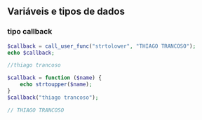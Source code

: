 ## Variáveis e tipos de dados
### tipo callback
```php
$callback = call_user_func("strtolower", "THIAGO TRANCOSO");
echo $callback;

//thiago trancoso
```

```php
$callback = function ($name) {
	echo strtoupper($name);
}
$callback("thiago trancoso");

// THIAGO TRANCOSO
```
<!--stackedit_data:
eyJoaXN0b3J5IjpbLTE4MzEzMDY2OTQsODEwMTIxNTQ5LC0yMT
MxMDIxMzk1XX0=
-->